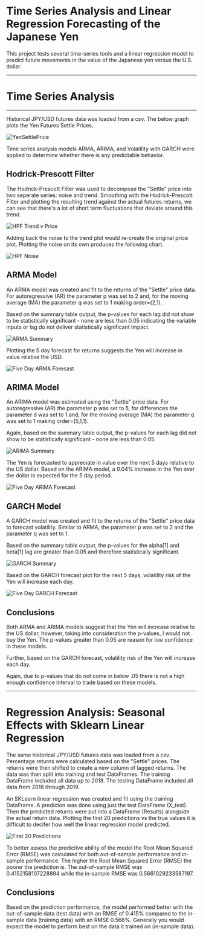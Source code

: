 # Time Series Analysis and Linear Regression Forecasting of the Japanese Yen

This project tests several time-series tools and a linear regression model to predict future movements in the value of the Japanese yen versus the U.S. dollar.

---

# Time Series Analysis

---
Historical JPY/USD futures data was loaded from a csv. The below graph plots the Yen Futures Settle Prices.

![YenSettlePrice](Images/YenSettlePrice.PNG)


 Time series analysis models ARMA, ARIMA, and Volatility with GARCH were applied to determine whether there is any predictable behavior.

 ## Hodrick-Prescott Filter

The Hodrick-Prescott Filter was used to decompose the "Settle" price into two seperate series: noise and trend. Smoothing with the Hodrick-Prescott Filter and plotting the resulting trend against the actual futures returns, we can see that there's a lot of short term fluctuations that deviate around this trend.

![HPF Trend v Price](Images/HPFTrendvPrice.PNG)

Adding back the noise to the trend plot would re-create the original price plot. Plotting the noise on its own produces the following chart.

![HPF Noise](Images/HPFNoise.PNG)

## ARMA Model

An ARMA model was created and fit to the returns of the "Settle" price data. For autoregressive (AR) the parameter p was set to 2 and, for the moving average (MA) the parameter q was set to 1 making order=(2,1).

Based on the summary table output, the p-values for each lag did not show to be statistically significant - none are less than 0.05 indicating the variable inputs or lag do not deliver statistically significant impact.

![ARMA Summary](Images/ARMASummary.PNG)

Plotting the 5 day forecast for returns suggests the Yen will increase in value relative the USD.

![Five Day ARMA Forecast](Images/FiveDayARMA.PNG)

## ARIMA Model

An ARIMA model was estimated using the "Settle" price data. For autoregressive (AR) the parameter p was set to 5, for differences the parameter d was set to 1 and, for the moving average (MA) the parameter q was set to 1 making order=(5,1,1).

Again, based on the summary table output, the p-values for each lag did not show to be statistically significant - none are less than 0.05.

![ARIMA Summary](Images/ARIMASummary.PNG)

The Yen is forecasted to appreciate in value over the next 5 days relative to the US dollar. Based on the ARIMA model, a 0.04% increase in the Yen over the dollar is expected for the 5 day period.

![Five Day ARIMA Forecast](Images/FiveDayARIMA.PNG)

## GARCH Model

A GARCH model was created and fit to the returns of the "Settle" price data to forecast volatility. Similar to ARMA, the parameter p was set to 2 and the parameter q was set to 1. 

Based on the summary table output, the p-values for the alpha[1] and beta[1] lag are greater than 0.05 and therefore statistically significant. 

![GARCH Summary](Images/GARCHSummary.PNG)

Based on the GARCH forecast plot for the next 5 days, volatility risk of the Yen will increase each day.

![Five Day GARCH Forecast](Images/FiveDayGARCH.PNG)

## Conclusions

Both ARMA and ARIMA models suggest that the Yen will increase relative to the US dollar, however, taking into consideration the p-values, I would not buy the Yen. The p-values greater than 0.05 are reason for low confidence in these models.

Further, based on the GARCH forecast, volatility risk of the Yen will increase each day. 

Again, due to p-values that do not come in below .05 there is not a high enough confidence interval to trade based on these models.

---

# Regression Analysis: Seasonal Effects with Sklearn Linear Regression

The same historical JPY/USD futures data was loaded from a csv. Percentage returns were calculated based on the "Settle" prices. The returns were then shifted to create a new column of lagged returns. The data was then split into training and test DataFrames. The training DataFrame included all data up to 2018. The testing DataFrame included all data from 2018 through 2019. 

An SKLearn linear regression was created and fit using the training DataFrame. A predicton was done using just the test DataFrame (X_test). Then the predicted returns were put into a DataFrame (Results) alongside the actual return data. Plotting the first 20 predictions vs the true values it is difficult to decifer how well the linear regression model predicted.

![First 20 Predictions](Images/First20Predictions.PNG)

To better assess the predictive ability of the model the Root Mean Squared Error (RMSE) was calculated for both out-of-sample performance and in-sample performance. The higher the Root Mean Squared Error (RMSE) the poorer the prediction is. The out-of-sample RMSE was 0.4152158107228894 while the in-sample RMSE was 0.5661029233587197. 

## Conclusions
Based on the prediction performance, the model performed better with the out-of-sample data (test data) with an RMSE of 0.415% compared to the in-sample data (training data) with an RMSE 0.566%. Generally you would expect the model to perform best on the data it trained on (in-sample data).
